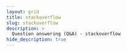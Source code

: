 ```yaml
---
layout: grid
title: stackoverflow
slug: stackoverflow
description: >
  Question answering (Q&A) - stackoverflow
hide_description: true
---
```

